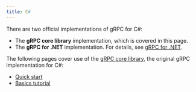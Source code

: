 ```yaml
---
title: C#
---
```


There are two official implementations of gRPC for C#:

- The **gRPC core library** implementation, which is covered in this page.
- The **gRPC for .NET** implementation. For details, see [gRPC for .NET](dotnet).

The following pages cover use of the [gRPC core library][core], the original gRPC implementation for C#:

- [Quick start](quickstart)
- [Basics tutorial](basics)

[core]: https://github.com/grpc/grpc/tree/master/src/csharp
